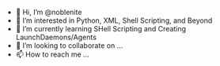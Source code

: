 - 👋 Hi, I’m @noblenite
- 👀 I’m interested in Python, XML, Shell Scripting, and Beyond
- 🌱 I’m currently learning SHell Scripting and Creating LaunchDaemons/Agents
- 💞️ I’m looking to collaborate on ...
- 📫 How to reach me ...

<!---
noblenite/noblenite is a ✨ special ✨ repository because its `README.md` (this file) appears on your GitHub profile.
You can click the Preview link to take a look at your changes.
--->
